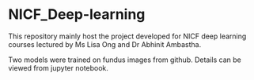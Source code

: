 # NICF_Deep-learning

This repository mainly host the project developed for NICF deep learning courses lectured by Ms Lisa Ong and Dr Abhinit Ambastha. 

Two models were trained on fundus images from github. Details can be viewed from jupyter notebook. 
